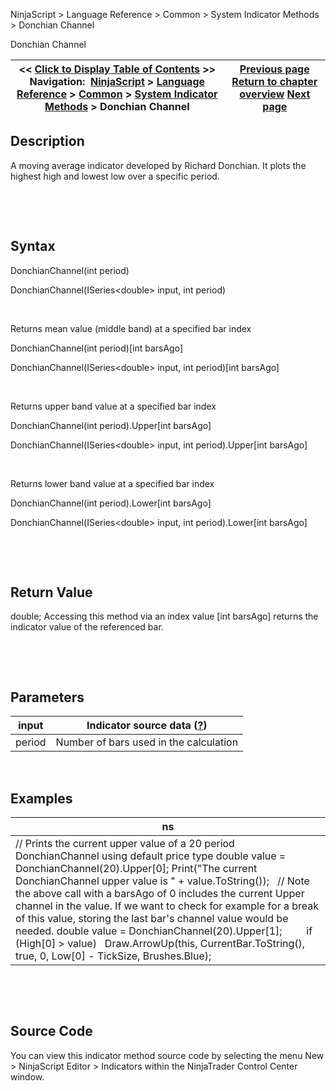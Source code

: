 ﻿


NinjaScript \> Language Reference \> Common \> System Indicator Methods \> Donchian Channel






















Donchian Channel







| \<\< [Click to Display Table of Contents](donchian_channel.md) \>\> **Navigation:**     [NinjaScript](ninjascript.md) \> [Language Reference](language_reference_wip.md) \> [Common](common.md) \> [System Indicator Methods](indicators.md) \> Donchian Channel | [Previous page](disparity_index.md) [Return to chapter overview](indicators.md) [Next page](double_stochastics.md) |
| --- | --- |











## Description


A moving average indicator developed by Richard Donchian. It plots the highest high and lowest low over a specific period.


 


 


## Syntax


DonchianChannel(int period)  

DonchianChannel(ISeries\<double\> input, int period)


 


Returns mean value (middle band) at a specified bar index  

DonchianChannel(int period)\[int barsAgo]  

DonchianChannel(ISeries\<double\> input, int period)\[int barsAgo]


 


Returns upper band value at a specified bar index  

DonchianChannel(int period).Upper\[int barsAgo]  

DonchianChannel(ISeries\<double\> input, int period).Upper\[int barsAgo]


 


Returns lower band value at a specified bar index  

DonchianChannel(int period).Lower\[int barsAgo]  

DonchianChannel(ISeries\<double\> input, int period).Lower\[int barsAgo]


 


 


## Return Value


double; Accessing this method via an index value \[int barsAgo] returns the indicator value of the referenced bar.


 


 


## Parameters




| input | Indicator source data ([?](valid_input_data_for_indicator.md)) |
| --- | --- |
| period | Number of bars used in the calculation |



 


## 


## Examples




| ns |
| --- |
| // Prints the current upper value of a 20 period DonchianChannel using default price type double value \= DonchianChannel(20).Upper\[0]; Print("The current DonchianChannel upper value is " \+ value.ToString());   // Note the above call with a barsAgo of 0 includes the current Upper channel in the value. If we want to check for example for a break of this value, storing the last bar's channel value would be needed. double value \= DonchianChannel(20).Upper\[1];           if (High\[0] \> value)    Draw.ArrowUp(this, CurrentBar.ToString(), true, 0, Low\[0] \- TickSize, Brushes.Blue); |



 


 


## Source Code


You can view this indicator method source code by selecting the menu New \> NinjaScript Editor \> Indicators within the NinjaTrader Control Center window.








